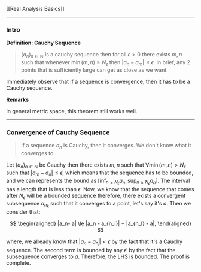 [[Real Analysis Basics]]

---
### **Intro**

**Definition: Cauchy Sequence**

> $(a_n)_{n\in \mathbb N}$ is a cauchy sequence then for all $\epsilon > 0$ there exists $m, n$ such that whenever $\min(m, n) \ge N_\epsilon$ then $|a_n - a_m|\le \epsilon$. In brief, any 2 points that is sufficiently large can get as close as we want. 

Immediately observe that if a sequence is convergence, then it has to be a Cauchy sequence. 

**Remarks**

In general metric space, this theorem still works well. 

---
### **Convergence of Cauchy Sequence**

> If a sequence $a_n$ is Cauchy, then it converges. We don't know what it converges to. 

Let $(a_n)_{n\in \mathbb N}$ be Cauchy then there exists $m, n$ such that $\forall \min(m, n)> N_\epsilon$ such that $|a_m - a_n|\le \epsilon$, which means that the sequence has to be bounded, and we can represents the bound as $[\inf_{n\ge N_\epsilon}a_n, \sup_{n\ge N_\epsilon}a_n]$. The interval has a length that is less than $\epsilon$. Now, we know that the sequence that comes after $N_\epsilon$ will be a bounded sequence therefore, there exists a convergent subsequence $a_{n_k}$ such that it converges to a point, let's say it's $a$. Then we consider that: 

$$
\begin{aligned}
    |a_n-  a| \le |a_n - a_{n_l}| + |a_{n_l} - a|, 
\end{aligned}
$$

where, we already know that $|a_n - a_{n_l}| < \epsilon$ by the fact that it's a Cauchy sequence. The second term is bounded by any $\epsilon'$ by the fact that the subsequence converges to $a$. Therefore, the LHS is bounded. The proof is complete.  







